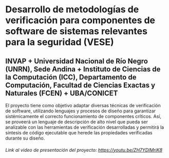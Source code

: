 # Desarrollo de metodologías de verificación para componentes de software de sistemas relevantes para la seguridad (VESE)
## INVAP + Universidad Nacional de Río Negro (UNRN), Sede Andina + Instituto de Ciencias de la Computación (ICC), Departamento de Computación, Facultad de Ciencias Exactas y Naturales (FCEN) + UBA/CONICET     
El proyecto tiene como objetivo adaptar diversas técnicas de verificación de software, utilizando lenguajes y procesos de diseño para garantizar sistémicamente el correcto funcionamiento de componentes críticos. Así, se proveerá un lenguaje de descripción de alto nivel que pueda ser analizable con las herramientas de verificación desarrolladas y permitirá la síntesis de código ejecutable que herede las propiedades verificadas durante su diseño.
###### Link al video de presentación del proyecto: https://youtu.be/ZH7YDlMriK8


